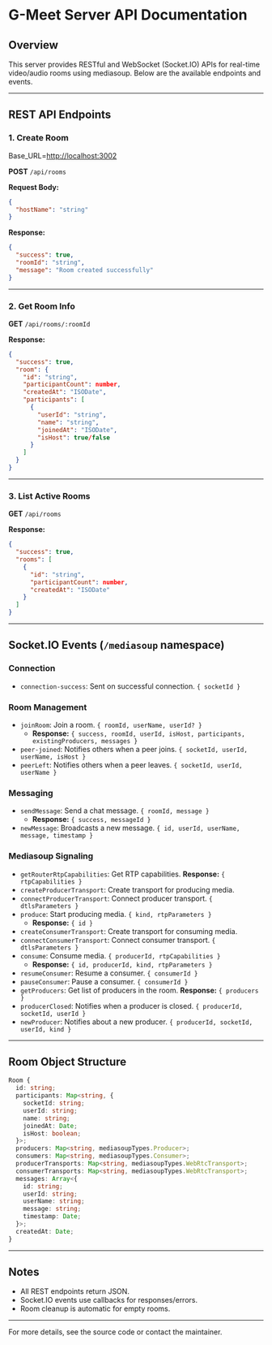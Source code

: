 # G-Meet Server API Documentation

## Overview

This server provides RESTful and WebSocket (Socket.IO) APIs for real-time video/audio rooms using mediasoup. Below are the available endpoints and events.

---

## REST API Endpoints

### 1. Create Room

Base_URL=<http://localhost:3002>

**POST** `/api/rooms`

**Request Body:**

```json
{
  "hostName": "string"
}
```

**Response:**

```json
{
  "success": true,
  "roomId": "string",
  "message": "Room created successfully"
}
```

---

### 2. Get Room Info

**GET** `/api/rooms/:roomId`

**Response:**

```json
{
  "success": true,
  "room": {
    "id": "string",
    "participantCount": number,
    "createdAt": "ISODate",
    "participants": [
      {
        "userId": "string",
        "name": "string",
        "joinedAt": "ISODate",
        "isHost": true/false
      }
    ]
  }
}
```

---

### 3. List Active Rooms

**GET** `/api/rooms`

**Response:**

```json
{
  "success": true,
  "rooms": [
    {
      "id": "string",
      "participantCount": number,
      "createdAt": "ISODate"
    }
  ]
}
```

---

## Socket.IO Events (`/mediasoup` namespace)

### Connection

- `connection-success`: Sent on successful connection. `{ socketId }`

### Room Management

- `joinRoom`: Join a room. `{ roomId, userName, userId? }`
  - **Response:** `{ success, roomId, userId, isHost, participants, existingProducers, messages }`
- `peer-joined`: Notifies others when a peer joins. `{ socketId, userId, userName, isHost }`
- `peerLeft`: Notifies others when a peer leaves. `{ socketId, userId, userName }`

### Messaging

- `sendMessage`: Send a chat message. `{ roomId, message }`
  - **Response:** `{ success, messageId }`
- `newMessage`: Broadcasts a new message. `{ id, userId, userName, message, timestamp }`

### Mediasoup Signaling

- `getRouterRtpCapabilities`: Get RTP capabilities. **Response:** `{ rtpCapabilities }`
- `createProducerTransport`: Create transport for producing media.
- `connectProducerTransport`: Connect producer transport. `{ dtlsParameters }`
- `produce`: Start producing media. `{ kind, rtpParameters }`
  - **Response:** `{ id }`
- `createConsumerTransport`: Create transport for consuming media.
- `connectConsumerTransport`: Connect consumer transport. `{ dtlsParameters }`
- `consume`: Consume media. `{ producerId, rtpCapabilities }`
  - **Response:** `{ id, producerId, kind, rtpParameters }`
- `resumeConsumer`: Resume a consumer. `{ consumerId }`
- `pauseConsumer`: Pause a consumer. `{ consumerId }`
- `getProducers`: Get list of producers in the room. **Response:** `{ producers }`
- `producerClosed`: Notifies when a producer is closed. `{ producerId, socketId, userId }`
- `newProducer`: Notifies about a new producer. `{ producerId, socketId, userId, kind }`

---

## Room Object Structure

```typescript
Room {
  id: string;
  participants: Map<string, {
    socketId: string;
    userId: string;
    name: string;
    joinedAt: Date;
    isHost: boolean;
  }>;
  producers: Map<string, mediasoupTypes.Producer>;
  consumers: Map<string, mediasoupTypes.Consumer>;
  producerTransports: Map<string, mediasoupTypes.WebRtcTransport>;
  consumerTransports: Map<string, mediasoupTypes.WebRtcTransport>;
  messages: Array<{
    id: string;
    userId: string;
    userName: string;
    message: string;
    timestamp: Date;
  }>;
  createdAt: Date;
}
```

---

## Notes

- All REST endpoints return JSON.
- Socket.IO events use callbacks for responses/errors.
- Room cleanup is automatic for empty rooms.

---

For more details, see the source code or contact the maintainer.
